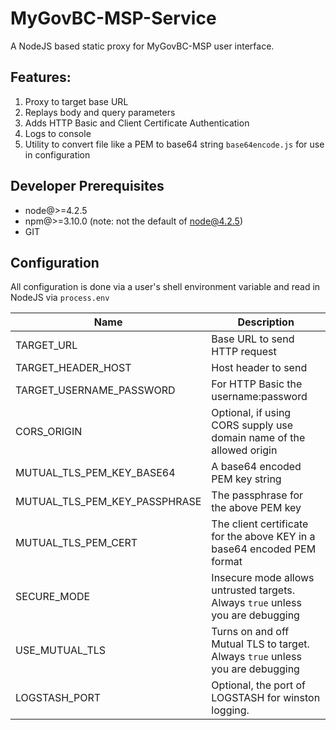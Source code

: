 # MyGovBC-MSP-Service

A NodeJS based static proxy for MyGovBC-MSP user interface.

## Features:

1. Proxy to target base URL  
2. Replays body and query parameters
3. Adds HTTP Basic and Client Certificate Authentication
4. Logs to console
5. Utility to convert file like a PEM to base64 string `base64encode.js` for use in configuration

## Developer Prerequisites
* node@>=4.2.5
* npm@>=3.10.0 (note: not the default of node@4.2.5)
* GIT

## Configuration
All configuration is done via a user's shell environment variable and read in NodeJS via `process.env`

Name | Description
--- | --- 
TARGET_URL | Base URL to send HTTP request
TARGET_HEADER_HOST | Host header to send
TARGET_USERNAME_PASSWORD | For HTTP Basic the username:password
CORS_ORIGIN | Optional, if using CORS supply use domain name of the allowed origin
MUTUAL_TLS_PEM_KEY_BASE64 | A base64 encoded PEM key string
MUTUAL_TLS_PEM_KEY_PASSPHRASE | The passphrase for the above PEM key
MUTUAL_TLS_PEM_CERT | The client certificate for the above KEY in a base64 encoded PEM format
SECURE_MODE | Insecure mode allows untrusted targets.  Always `true` unless you are debugging
USE_MUTUAL_TLS | Turns on and off Mutual TLS to target.  Always `true` unless you are debugging
LOGSTASH_PORT | Optional, the port of LOGSTASH for winston logging. 